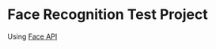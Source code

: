# Face Recognition Test Project
Using [Face API]("https://www.npmjs.com/package/@vladmandic/face-api") 
